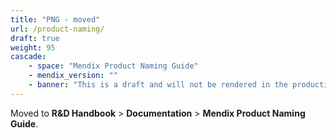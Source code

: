 ```yaml
---
title: "PNG - moved"
url: /product-naming/
draft: true
weight: 95
cascade:
    - space: "Mendix Product Naming Guide"
    - mendix_version: ""
    - banner: "This is a draft and will not be rendered in the production website."
---
```


Moved to **R&D Handbook** > **Documentation** > **Mendix Product Naming Guide**.
